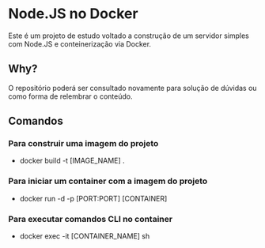 # Node.JS no Docker

Este é um projeto de estudo voltado a construção de um servidor simples com Node.JS e conteinerização via Docker.

## Why?

O repositório poderá ser consultado novamente para solução de dúvidas ou como forma de relembrar o conteúdo.

## Comandos

### Para construir uma imagem do projeto

- docker build -t [IMAGE_NAME] .

### Para iniciar um container com a imagem do projeto

- docker run -d -p [PORT:PORT] [CONTAINER]

### Para executar comandos CLI no container

- docker exec -it [CONTAINER_NAME] sh
